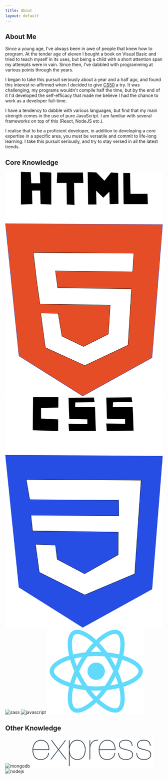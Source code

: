 ```yaml
---
title: About
layout: default 
---
```


<div class="heading">
<h2>About Me</h2>
<div class="heading--animation"></div>
</div>


Since a young age, I’ve always been in awe of people that knew how to program. At the tender age of eleven I bought a book on Visual Basic and tried to teach myself in its uses, but being a child with a short attention span my attempts were in vain. Since then, I’ve dabbled with programming at various points through the years.

I began to take this pursuit seriously about a  year and a half ago, and found this interest re-affirmed when I decided to give <a href="https://www.edx.org/course/cs50s-introduction-computer-science-harvardx-cs50x">CS50</a> a try. It was challenging, my programs wouldn't compile half the time, but by the end of it I'd developed the self-efficacy that made me believe I had the chance to work as a developer full-time.

I have a tendency to dabble with various languages, but find that my main strength comes in the use of pure JavaScript. I am familiar with several frameworks on top of this (React, NodeJS etc.).

I realise that to be a proficient developer, in addition to developing a core expertise in a specific area, you must be versatile and commit to life-long learning. I take this pursuit seriously, and try to stay versed in all the latest trends.


<div class="about--experience">

<div class="about--experience--core">
<div class="heading">
<h2>Core Knowledge</h2>
<div class="heading--animation"></div>
</div>

<div type="container" class="languagePictures__core">
<img id="html5" class="languages" alt="html" src="/assets/img/html5.svg"/>
<img id="css" class="languages" alt="css" src="/assets/img/css3.svg"/>
<img id="sass" class="languages" alt="sass" src="https://upload.wikimedia.org/wikipedia/commons/9/96/Sass_Logo_Color.svg"/>
<img id="js" class="languages" alt="javascript" src="https://upload.wikimedia.org/wikipedia/commons/9/99/Unofficial_JavaScript_logo_2.svg"/>
<img id="react" class="languages" alt="react" src="/assets/img/reactjs.png"/>
</div>
</div>

<div class="about--experience--other">
<div class="heading">
<h2>Other Knowledge</h2>
<div class="heading--animation"></div>
</div>

<div class="languagePictures">
<img id="mongodb" class="languages" alt="mongodb" src="https://upload.wikimedia.org/wikipedia/commons/thumb/d/d2/MongoDB-Logo-5c3a7405a85675366beb3a5ec4c032348c390b3f142f5e6dddf1d78e2df5cb5c.png/799px-MongoDB-Logo-5c3a7405a85675366beb3a5ec4c032348c390b3f142f5e6dddf1d78e2df5cb5c.png"/>
<img id="express" class="languages" alt="express" src="/assets/img/expressjs.png"/>
<img id="nodejs" class="languages" alt="nodejs" src="https://upload.wikimedia.org/wikipedia/commons/thumb/d/d9/Node.js_logo.svg/590px-Node.js_logo.svg.png "/>
</div>
</div>

</div>
